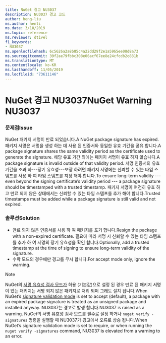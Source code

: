 ```yaml
---
title: NuGet 경고 NU3037
description: NU3037 경고 코드
author: heng-liu
ms.author: henli
ms.date: 3/18/2019
ms.topic: reference
ms.reviewer: dtivel
f1_keywords:
- NU3037
ms.openlocfilehash: 6c5626a2a8b85c4a22dd29f2e1a5965ee08d8a73
ms.sourcegitcommit: 39f2ae79fbbc308e06acf67ee8e24cfcdb2c831b
ms.translationtype: MT
ms.contentlocale: ko-KR
ms.lasthandoff: 11/05/2019
ms.locfileid: "73611146"
---
```

# <a name="nuget-warning-nu3037"></a><span data-ttu-id="86393-103">NuGet 경고 NU3037</span><span class="sxs-lookup"><span data-stu-id="86393-103">NuGet Warning NU3037</span></span>

### <a name="issue"></a><span data-ttu-id="86393-104">문제점</span><span class="sxs-lookup"><span data-stu-id="86393-104">Issue</span></span>

<span data-ttu-id="86393-105">NuGet 패키지 서명이 만료 되었습니다.</span><span class="sxs-lookup"><span data-stu-id="86393-105">A NuGet package signature has expired.</span></span>
<span data-ttu-id="86393-106">패키지 서명은 서명을 생성 하는 데 사용 된 인증서와 동일한 유효 기간을 공유 합니다.</span><span class="sxs-lookup"><span data-stu-id="86393-106">A package signature shares the same validity period as the certificate used to generate the signature.</span></span> <span data-ttu-id="86393-107">해당 유효 기간 외에는 패키지 서명이 유효 하지 않습니다.</span><span class="sxs-lookup"><span data-stu-id="86393-107">A package signature is invalid outside of that validity period.</span></span>
<span data-ttu-id="86393-108">서명 인증서의 유효 기간을 초과 하---장기 유효성---보장 하려면 패키지 서명에는 신뢰할 수 있는 타임 스탬프를 사용 하 여 타임 스탬프를 지정 해야 합니다.</span><span class="sxs-lookup"><span data-stu-id="86393-108">To ensure long-term validity --- even beyond the signing certificate’s validity period --- a package signature should be timestamped with a trusted timestamp.</span></span> <span data-ttu-id="86393-109">패키지 서명이 여전히 유효 하 고 만료 되지 않은 상태에서는 신뢰할 수 있는 타임 스탬프를 추가 해야 합니다.</span><span class="sxs-lookup"><span data-stu-id="86393-109">Trusted timestamps must be added while a package signature is still valid and not expired.</span></span>


### <a name="solution"></a><span data-ttu-id="86393-110">솔루션</span><span class="sxs-lookup"><span data-stu-id="86393-110">Solution</span></span>

* <span data-ttu-id="86393-111">만료 되지 않은 인증서를 사용 하 여 패키지를 포기 합니다.</span><span class="sxs-lookup"><span data-stu-id="86393-111">Resign the package with a non-expired certificate.</span></span> <span data-ttu-id="86393-112">필요에 따라 서명 시 신뢰할 수 있는 타임 스탬프를 추가 하 여 서명의 장기 유효성을 확인 합니다.</span><span class="sxs-lookup"><span data-stu-id="86393-112">Optionally, add a trusted timestamp at the time of signing to ensure long-term validity of the signature.</span></span>
* <span data-ttu-id="86393-113">수락 모드의 경우에만 경고를 무시 합니다.</span><span class="sxs-lookup"><span data-stu-id="86393-113">For accept mode only, ignore the warning.</span></span>

> [!Note]
> <span data-ttu-id="86393-114">NuGet의 [서명 유효성 검사 모드가](https://docs.microsoft.com/nuget/consume-packages/installing-signed-packages#configure-package-signature-requirements) 허용 (기본값)으로 설정 된 경우 만료 된 패키지 서명이 있는 패키지는 서명 되지 않은 패키지로 처리 되며 그래도 설치 됩니다.</span><span class="sxs-lookup"><span data-stu-id="86393-114">When NuGet’s [signature validation mode](https://docs.microsoft.com/nuget/consume-packages/installing-signed-packages#configure-package-signature-requirements) is set to accept (default), a package with an expired package signature is treated as an unsigned package and installed anyway.</span></span> <span data-ttu-id="86393-115">NU3037는 경고로 발생 합니다.</span><span class="sxs-lookup"><span data-stu-id="86393-115">NU3037 is raised as a warning.</span></span> <span data-ttu-id="86393-116">NuGet의 서명 유효성 검사 모드를 필수로 설정 하거나 `nuget verify -signatures` 명령을 실행할 때 NU3037가 경고에서 오류로 상승 됩니다.</span><span class="sxs-lookup"><span data-stu-id="86393-116">When NuGet’s signature validation mode is set to require, or when running the `nuget verify -signatures` command, NU3037 is elevated from a warning to an error.</span></span> 